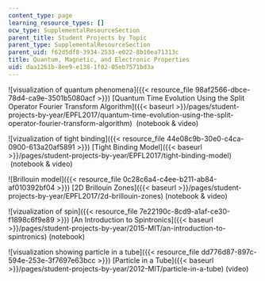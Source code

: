 ```yaml
---
content_type: page
learning_resource_types: []
ocw_type: SupplementalResourceSection
parent_title: Student Projects by Topic
parent_type: SupplementalResourceSection
parent_uid: f62d5df8-3934-2533-e022-8b16ea71313c
title: Quantum, Magnetic, and Electronic Properties
uid: daa1261b-8ee9-e138-1f02-05eb7571bd3a
---
```


![visualization of quantum phenomena]({{< resource_file 98af2566-dbce-78d4-ca9e-3501b5080acf >}}) [Quantum Time Evolution Using the Split Operator Fourier Transform Algorithm]({{< baseurl >}}/pages/student-projects-by-year/EPFL2017/quantum-time-evolution-using-the-split-operator-fourier-transform-algorithm)  (notebook & video)

![vizualization of tight binding]({{< resource_file 44e08c9b-30e0-c4ca-0900-613a20af5891 >}}) [Tight Binding Model]({{< baseurl >}}/pages/student-projects-by-year/EPFL2017/tight-binding-model)  (notebook & video)

![Brillouin model]({{< resource_file 0c28c6a4-c4ee-b211-ab84-af010392bf04 >}}) [2D Brillouin Zones]({{< baseurl >}}/pages/student-projects-by-year/EPFL2017/2d-brillouin-zones)﻿ (notebook & video)

![vizualization of spin]({{< resource_file 7e22190c-8cd9-a1af-ce30-f1898c6f9e89 >}}) [An Introduction to Spintronics]({{< baseurl >}}/pages/student-projects-by-year/2015-MIT/an-introduction-to-spintronics) (notebook)

![visualization showing particle in a tube]({{< resource_file dd776d87-897c-594e-253e-3f7697e63bcc >}}) [Particle in a Tube]({{< baseurl >}}/pages/student-projects-by-year/2012-MIT/particle-in-a-tube) (video)